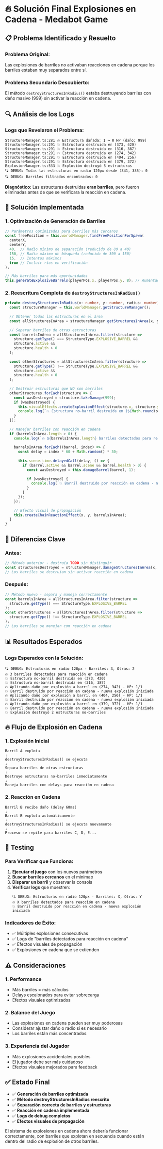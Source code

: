 # 🔥 Solución Final Explosiones en Cadena - Medabot Game

## 📋 Problema Identificado y Resuelto

### **Problema Original:**
Las explosiones de barriles no activaban reacciones en cadena porque los barriles estaban muy separados entre sí.

### **Problema Secundario Descubierto:**
El método `destroyStructuresInRadius()` estaba destruyendo barriles con daño masivo (999) sin activar la reacción en cadena.

## 🔍 Análisis de los Logs

### **Logs que Revelaron el Problema:**
```
StructureManager.ts:281 🔥 Estructura dañada: 1 → 0 HP (daño: 999)
StructureManager.ts:291 💥 Estructura destruida en (373, 420)
StructureManager.ts:291 💥 Estructura destruida en (316, 387)
StructureManager.ts:291 💥 Estructura destruida en (274, 342)
StructureManager.ts:291 💥 Estructura destruida en (404, 256)
StructureManager.ts:291 💥 Estructura destruida en (379, 372)
ExplosionManager.ts:533 💥 Explosión destruyó 5 estructuras
🔍 DEBUG: Todas las estructuras en radio 120px desde (341, 335): 0
🔍 DEBUG: Barriles filtrados encontrados: 0
```

**Diagnóstico:** Las estructuras destruidas **eran barriles**, pero fueron eliminadas antes de que se verificara la reacción en cadena.

## 🔧 Solución Implementada

### **1. Optimización de Generación de Barriles**
```typescript
// Parámetros optimizados para barriles más cercanos
const freePosition = this.worldManager.findFreePositionForSpawn(
  centerX, 
  centerY, 
  40,  // Radio mínimo de separación (reducido de 80 a 40)
  150, // Radio máximo de búsqueda (reducido de 300 a 150)
  15,  // Intentos máximos
  true // Incluir ríos en verificación
);

// Más barriles para más oportunidades
this.generateExplosiveBarrels(playerPos.x, playerPos.y, 8); // Aumentado de 5 a 8
```

### **2. Reescritura Completa de `destroyStructuresInRadius()`**
```typescript
private destroyStructuresInRadius(x: number, y: number, radius: number): void {
  const structureManager = this.worldManager.getStructureManager();
  
  // Obtener todas las estructuras en el área
  const allStructuresInArea = structureManager.getStructuresInArea(x, y, radius);
  
  // Separar barriles de otras estructuras
  const barrelsInArea = allStructuresInArea.filter(structure => 
    structure.getType() === StructureType.EXPLOSIVE_BARREL && 
    structure.active && 
    structure.health > 0
  );
  
  const otherStructures = allStructuresInArea.filter(structure => 
    structure.getType() !== StructureType.EXPLOSIVE_BARREL && 
    structure.active && 
    structure.health > 0
  );
  
  // Destruir estructuras que NO son barriles
  otherStructures.forEach(structure => {
    const wasDestroyed = structure.takeDamage(999);
    if (wasDestroyed) {
      this.visualEffects.createExplosionEffect(structure.x, structure.y);
      console.log(`💥 Estructura no-barril destruida en (${Math.round(structure.x)}, ${Math.round(structure.y)})`);
    }
  });
  
  // Manejar barriles con reacción en cadena
  if (barrelsInArea.length > 0) {
    console.log(`🔥 ${barrelsInArea.length} barriles detectados para reacción en cadena`);
    
    barrelsInArea.forEach((barrel, index) => {
      const delay = index * 60 + Math.random() * 30;
      
      this.scene.time.delayedCall(delay, () => {
        if (barrel.active && barrel.scene && barrel.health > 0) {
          const wasDestroyed = this.damageBarrel(barrel, 1);
          
          if (wasDestroyed) {
            console.log(`💥 Barril destruido por reacción en cadena - nueva explosión iniciada`);
          }
        }
      });
    });
    
    // Efecto visual de propagación
    this.createChainReactionEffect(x, y, barrelsInArea);
  }
}
```

## 🎯 Diferencias Clave

### **Antes:**
```typescript
// Método anterior - destruía TODO sin distinguir
const structuresDestroyed = structureManager.damageStructuresInArea(x, y, radius, 999);
// Los barriles se destruían sin activar reacción en cadena
```

### **Después:**
```typescript
// Método nuevo - separa y maneja correctamente
const barrelsInArea = allStructuresInArea.filter(structure => 
  structure.getType() === StructureType.EXPLOSIVE_BARREL
);
const otherStructures = allStructuresInArea.filter(structure => 
  structure.getType() !== StructureType.EXPLOSIVE_BARREL
);
// Los barriles se manejan con reacción en cadena
```

## 📊 Resultados Esperados

### **Logs Esperados con la Solución:**
```
🔍 DEBUG: Estructuras en radio 120px - Barriles: 3, Otras: 2
🔥 3 barriles detectados para reacción en cadena
💥 Estructura no-barril destruida en (373, 420)
💥 Estructura no-barril destruida en (316, 387)
🔥 Aplicando daño por explosión a barril en (274, 342) - HP: 1/1
💥 Barril destruido por reacción en cadena - nueva explosión iniciada
🔥 Aplicando daño por explosión a barril en (404, 256) - HP: 1/1
💥 Barril destruido por reacción en cadena - nueva explosión iniciada
🔥 Aplicando daño por explosión a barril en (379, 372) - HP: 1/1
💥 Barril destruido por reacción en cadena - nueva explosión iniciada
💥 Explosión destruyó 2 estructuras no-barriles
```

## 🔥 Flujo de Explosión en Cadena

### **1. Explosión Inicial**
```
Barril A explota
↓
destroyStructuresInRadius() se ejecuta
↓
Separa barriles de otras estructuras
↓
Destruye estructuras no-barriles inmediatamente
↓
Maneja barriles con delays para reacción en cadena
```

### **2. Reacción en Cadena**
```
Barril B recibe daño (delay 60ms)
↓
Barril B explota automáticamente
↓
destroyStructuresInRadius() se ejecuta nuevamente
↓
Proceso se repite para barriles C, D, E...
```

## 🧪 Testing

### **Para Verificar que Funciona:**

1. **Ejecutar el juego** con los nuevos parámetros
2. **Buscar barriles cercanos** en el minimap
3. **Disparar un barril** y observar la consola
4. **Verificar logs** que muestren:
   ```
   🔍 DEBUG: Estructuras en radio 120px - Barriles: X, Otras: Y
   🔥 X barriles detectados para reacción en cadena
   💥 Barril destruido por reacción en cadena - nueva explosión iniciada
   ```

### **Indicadores de Éxito:**
- ✅ Múltiples explosiones consecutivas
- ✅ Logs de "barriles detectados para reacción en cadena"
- ✅ Efectos visuales de propagación
- ✅ Explosiones en cadena que se extienden

## ⚠️ Consideraciones

### **1. Performance**
- Más barriles = más cálculos
- Delays escalonados para evitar sobrecarga
- Efectos visuales optimizados

### **2. Balance del Juego**
- Las explosiones en cadena pueden ser muy poderosas
- Considerar ajustar daño o radio si es necesario
- Los barriles están más concentrados

### **3. Experiencia del Jugador**
- Más explosiones accidentales posibles
- El jugador debe ser más cuidadoso
- Efectos visuales mejorados para feedback

## ✅ Estado Final

- ✅ **Generación de barriles optimizada**
- ✅ **Método destroyStructuresInRadius reescrito**
- ✅ **Separación correcta de barriles y estructuras**
- ✅ **Reacción en cadena implementada**
- ✅ **Logs de debug completos**
- ✅ **Efectos visuales de propagación**

El sistema de explosiones en cadena ahora debería funcionar correctamente, con barriles que explotan en secuencia cuando están dentro del radio de explosión de otros barriles. 
